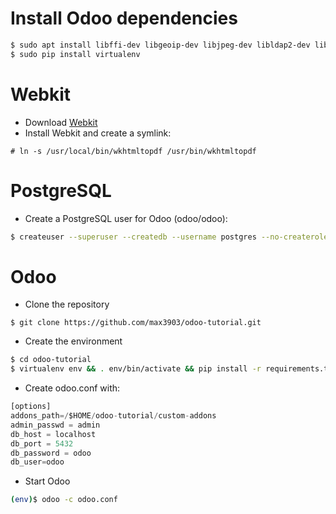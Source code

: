 # Install Odoo dependencies

```bash
$ sudo apt install libffi-dev libgeoip-dev libjpeg-dev libldap2-dev libsasl2-dev libxml2-dev libxslt1-dev node-less postgresql postgresql-server-dev-9.5 python-dev python-pip python-psycopg2 zlib1g-dev
$ sudo pip install virtualenv
```

# Webkit

* Download [Webkit](https://github.com/wkhtmltopdf/wkhtmltopdf/releases/tag/0.12.1)
* Install Webkit and create a symlink:

`# ln -s /usr/local/bin/wkhtmltopdf /usr/bin/wkhtmltopdf`

# PostgreSQL
 
* Create a PostgreSQL user for Odoo (odoo/odoo):

```bash
$ createuser --superuser --createdb --username postgres --no-createrole --pwprompt odoo
```

# Odoo

* Clone the repository

`$ git clone https://github.com/max3903/odoo-tutorial.git`

* Create the environment

```bash
$ cd odoo-tutorial
$ virtualenv env && . env/bin/activate && pip install -r requirements.txt
```

* Create odoo.conf with:

```python
[options]
addons_path=/$HOME/odoo-tutorial/custom-addons
admin_passwd = admin
db_host = localhost
db_port = 5432
db_password = odoo
db_user=odoo
```

* Start Odoo

```bash
(env)$ odoo -c odoo.conf
```
